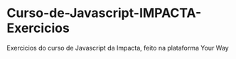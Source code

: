 # Curso-de-Javascript-IMPACTA-Exercicios
 Exercicios do curso de Javascript da Impacta, feito na plataforma Your Way
